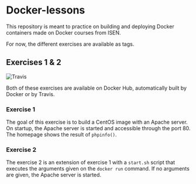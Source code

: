 # Docker-lessons

This repository is meant to practice on building and deploying Docker containers made on Docker courses from ISEN.

For now, the different exercises are available as tags.

## Exercises 1 & 2

![Travis](https://travis-ci.com/rodolpheh/docker-lessons.svg?branch=master)

Both of these exercises are available on Docker Hub, automatically built by Docker or by Travis.

### Exercise 1

The goal of this exercise is to build a CentOS image with an Apache server. On startup, the Apache server is started and accessible through the port 80. The homepage shows the result of `phpinfo()`.

### Exercise 2

The exercise 2 is an extension of exercise 1 with a `start.sh` script that executes the arguments given on the `docker run` command. If no arguments are given, the Apache server is started.
